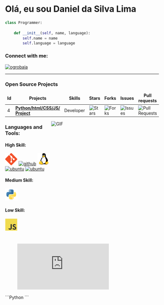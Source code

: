 # Olá, eu sou Daniel da Silva Lima 

```python
class Programmer:

    def __init__(self, name, language):
        self.name = name
        self.language = language

```

<p align="left">
    <h3 align="left">Connect with me:</h3>
    <a href="https://www.linkedin.com/in/daniel-da-silva-lima-2ab2982b8/" target="_blank"><img align="center" src="https://github.com/ogrobaia/danielsilva/blob/master/linkedin.png" alt="ogrobaia" height="30" width="40" /></a>
</p>

---

<h3>Open Source Projects</h3>
<table>
    <thead align="center">
        <tr border: none;>
            <td><b>Id</b></td>
	    <td><b>Projects</b></td>
	    <td><b>Skills</b></td>
            <td><b>Stars</b></td>
            <td><b>Forks</b></td>
            <td><b>Issues</b></td>
            <td><b>Pull requests</b></td>
        </tr>
    </thead>
    <tbody>
	<tr>
		<td>4</td>
            	<td><a href="https://github.com/ogrobaia/ogrobaia.github.io"><b>Python/html/CSS/JS/ Project</b></a></td>
		<td>Developer</td>
		<td><img alt="Stars" src="https://img.shields.io/github/stars/ogrobaia/ogrobaia.github.io?style=flat-square&labelColor=343b41" /></td>
            	<td><img alt="Forks" src="https://img.shields.io/github/forks/ogrobaia/ogrobaia.github.iostyle=flat-square&labelColor=343b41" /></td>
            	<td><img alt="Issues" src="https://img.shields.io/github/ogrobaia/ogrobaia.github.io?style=flat-square&labelColor=343b41" /></td>
            	<td><img alt="Pull Requests" src="https://img.shields.io/github/issues-pr/ogrobaia/ogrobaia.github.io?style=flat-square&labelColor=343b41" /></td>
        </tr>
    </tbody>
</table>

 <img align="right" alt="GIF" src="https://github.com/ogrobaia/danielsilva/blob/master/code.gif?raw=true" width="70%" height="400px" />

<h3 align="left">Languages and Tools:</h3>
    <p align="left">
        <h4 align="left">High Skill:</h4>
        <a href="https://stackshare.io/git" target="_blank"><img src="https://github.com/devicons/devicon/raw/master/icons/git/git-original.svg" alt="git" width="40" height="40" /></a>
        <a href="https://stackshare.io/github" target="_blank"><img src="https://img.stackshare.io/service/27/default_869c34d29acc794d60ecdd5d2b5bfc042a80a4ec.jpg" alt="github" width="40" height="40" /></a>
        <a href="https://stackshare.io/linux" target="_blank"><img src="https://github.com/devicons/devicon/raw/master/icons/linux/linux-original.svg" alt="linux" width="40" height="40" /></a>
        <a href="https://stackshare.io/ubuntu" target="_blank"><img src="https://img.stackshare.io/service/3511/cof_orange_hex.jpg" alt="ubuntu" width="40" height="40" /></a>
	<a href="https://stackshare.io/linux-mint" target="_blank"><img src="https://img.stackshare.io/service/4763/default_6fd262b2c037220a65d5a0e39f346f6cc2e18a36.png" alt="ubuntu" width="40" height="40" /></a>
        <h4 align="left">Medium Skill:</h4>
        <a href="https://stackshare.io/python" target="_blank"><img src="https://github.com/devicons/devicon/raw/master/icons/python/python-original.svg" alt="python" width="40" height="40" /></a>
	    <h4 align="left">Low Skill:</h4>
        <a href="https://stackshare.io/javascript" target="_blank"><img src="https://github.com/devicons/devicon/raw/master/icons/javascript/javascript-original.svg" alt="javascript" width="40" height="40" /></a>
    </p>
<figure>
	<embed src="https://wakatime.com/@8ba23d04-d5a7-4008-804f-3fb5175b28cd"></embed></figure>
```Python 
```



